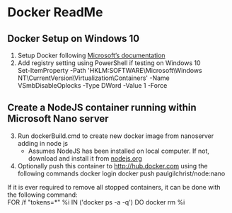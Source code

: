 # Docker ReadMe
## Docker Setup on Windows 10
1.	Setup Docker following [Microsoft’s documentation](https://msdn.microsoft.com/en-us/virtualization/windowscontainers/quick_start/quick_start_windows_10)
2.	Add registry setting using PowerShell if testing on Windows 10  
    Set-ItemProperty -Path 'HKLM:SOFTWARE\Microsoft\Windows NT\CurrentVersion\Virtualization\Containers' -Name VSmbDisableOplocks -Type DWord -Value 1 -Force
## Create a NodeJS container running within Microsoft Nano server
3. Run dockerBuild.cmd to create new docker image from nanoserver adding in node js
    * Assumes NodeJS has been installed on local computer.  If not, download and install it from [nodejs.org](https://nodejs.org/en/download/)
4. Optionally push this container to http://hub.docker.com using the following commands
    docker login
    docker push paulgilchrist/node:nano

If it is ever required to remove all stopped containers, it can be done with the following command:  
    FOR /f "tokens=*" %i IN ('docker ps -a -q') DO docker rm %i


